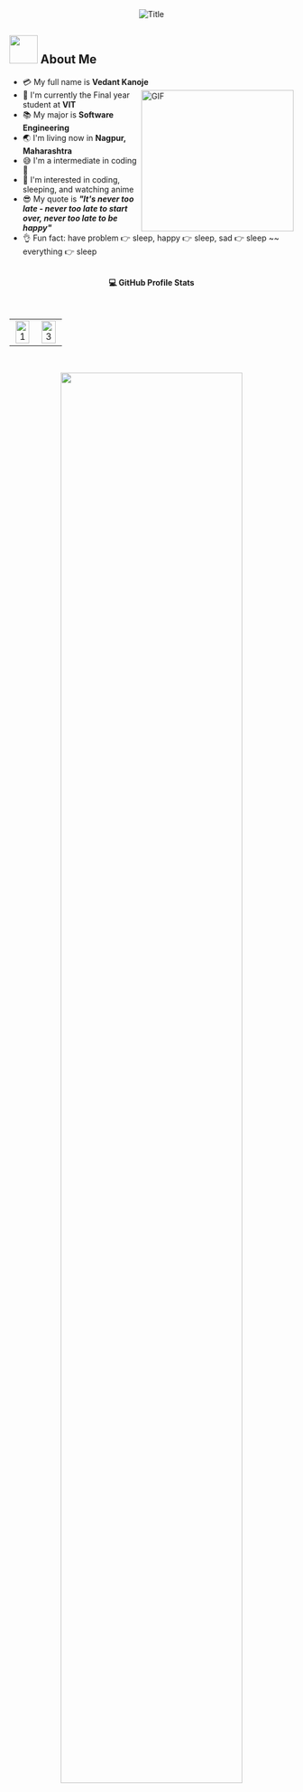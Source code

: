 <div align="center">
  <img src="https://readme-typing-svg.herokuapp.com?font=Architects+Daughter&color=%2338C2FF&size=50&center=true&vCenter=true&height=60&width=600&lines=Heyyy!+I'm+Vedant;Welcome+to+my+profile!" alt="Title"></img>
</div>

## <img src="https://raw.githubusercontent.com/nixin72/nixin72/master/wave.gif" width="50px" height="50px"></img> About Me

- :credit_card: My full name is **Vedant Kanoje** <img align="right" height="250px" width= "270px" alt="GIF" src="https://media.giphy.com/media/CVtNe84hhYF9u/giphy.gif" />
- :school: I'm currently the Final year student at **VIT**
- :books: My major is **Software Engineering**
- :earth_asia: I'm living now in **Nagpur, Maharashtra**
- :sweat_smile: I'm a intermediate in coding :penguin:
- :monocle_face: I'm interested in coding, sleeping, and watching anime
- :sunglasses: My quote is **_"It's never too late - never too late to start over, never too late to be happy"_**
- :ok_hand: Fun fact: have problem :point_right: sleep, happy :point_right: sleep, sad :point_right: sleep ~~ everything :point_right: sleep

<br/>

<summary style="text-align : center"><b>💻 GitHub Profile Stats</b>
   
  <br/>
  <br/>
  <br/>
<table align="center">
  <tr align="center">
    <td align="center"><img src="https://github-readme-stats-ouuan.vercel.app/api?username=CodeSageVedx&theme=radical&include_all_commits=true&count_private=true&show_icons=true&hide_border=true"  display=block width=90% height=auto  alt="1" > </td>
   
   <td align="center"><img src="https://github-readme-streak-stats.herokuapp.com/?user=CodeSageVedx&theme=tokyonight&hide_border=true"  display=block width=90% height=auto alt="3" ></td>
   </tr>
   </table>
  <br/>
  </summary>

<p align="center">
<img src="http://github-profile-summary-cards.vercel.app/api/cards/profile-details?username=CodeSageVedx&theme=radical" height=auto width=80%"  />  
</p>
